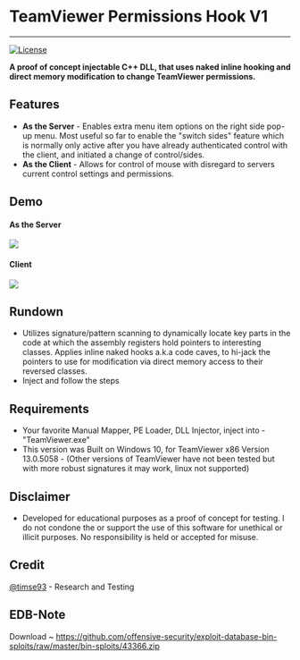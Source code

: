 # TeamViewer Permissions Hook V1
---
[![License](http://img.shields.io/badge/license-MIT-green.svg)](https://github.com/gellin/TeamViewer_Permissions_Hook_V1/blob/master/LICENSE)

**A proof of concept injectable C++ DLL, that uses naked inline hooking and direct memory modification to change TeamViewer permissions.**

## Features
* **As the Server** - Enables extra menu item options on the right side pop-up menu. Most useful so far to enable the "switch sides" feature which is normally only active after you have already authenticated control with the client, and initiated a change of control/sides.
* **As the Client** - Allows for control of mouse with disregard to servers current control settings and permissions.

## Demo

#### As the Server
![](https://raw.githubusercontent.com/gellin/TeamViewer_Permissions_Hook_V1/84b3aecd8f65f138989d460740b52195f0b1e1ac/server_switch_sides.gif)

#### Client
![](https://raw.githubusercontent.com/gellin/TeamViewer_Permissions_Hook_V1/84b3aecd8f65f138989d460740b52195f0b1e1ac/client_takes_control.gif)

## Rundown
* Utilizes signature/pattern scanning to dynamically locate key parts in the code at which the assembly registers hold pointers to interesting classes. Applies inline naked hooks a.k.a code caves, to hi-jack the pointers to use for modification via direct memory access to their reversed classes.
* Inject and follow the steps

## Requirements
* Your favorite Manual Mapper, PE Loader, DLL Injector, inject into - "TeamViewer.exe"
* This version was Built on Windows 10, for TeamViewer x86 Version 13.0.5058 - (Other versions of TeamViewer have not been tested but with more robust signatures it may work, linux not supported)

## Disclaimer
* Developed for educational purposes as a proof of concept for testing. I do not condone the or support the use of this software for unethical or illicit purposes. No responsibility is held or accepted for misuse.

## Credit
[@timse93](https://github.com/timse93) - Research and Testing

## EDB-Note
Download ~ https://github.com/offensive-security/exploit-database-bin-sploits/raw/master/bin-sploits/43366.zip